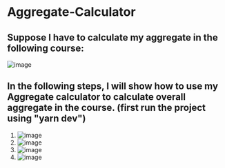 # Aggregate-Calculator

## Suppose I have to calculate my aggregate in the following course: 
![image](https://github.com/Shaheer-Ahmd/Aggregate-Calculator/assets/110221120/8624a7f9-c416-4fde-bdd3-27ddb8db5eca)

## In the following steps, I will show how to use my Aggregate calculator to calculate overall aggregate in the course. (first run the project using "yarn dev")

1) ![image](https://github.com/Shaheer-Ahmd/Aggregate-Calculator/assets/110221120/c28d260b-2810-4835-8197-aabde4cfb87d)
2) ![image](https://github.com/Shaheer-Ahmd/Aggregate-Calculator/assets/110221120/2c374607-cfcf-46ff-aa94-92ba8d6f27f8)
3) ![image](https://github.com/Shaheer-Ahmd/Aggregate-Calculator/assets/110221120/1a3a1dc4-52d6-4c33-8634-928f77dc9aa7)
4) ![image](https://github.com/Shaheer-Ahmd/Aggregate-Calculator/assets/110221120/ff1122ab-7102-4893-b805-227cc3708642)

